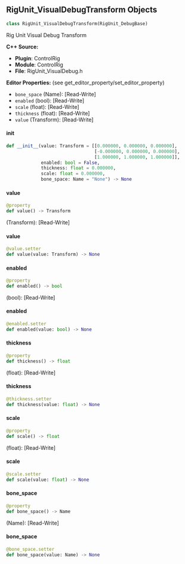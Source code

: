 ## RigUnit_VisualDebugTransform Objects

```python
class RigUnit_VisualDebugTransform(RigUnit_DebugBase)
```

Rig Unit Visual Debug Transform

**C++ Source:**

- **Plugin**: ControlRig
- **Module**: ControlRig
- **File**: RigUnit_VisualDebug.h

**Editor Properties:** (see get_editor_property/set_editor_property)

- ``bone_space`` (Name):  [Read-Write]
- ``enabled`` (bool):  [Read-Write]
- ``scale`` (float):  [Read-Write]
- ``thickness`` (float):  [Read-Write]
- ``value`` (Transform):  [Read-Write]

<a id="unreal.RigUnit_VisualDebugTransform.__init__"></a>

#### __init__

```python
def __init__(value: Transform = [[0.000000, 0.000000, 0.000000],
                                 [-0.000000, 0.000000, 0.000000],
                                 [1.000000, 1.000000, 1.000000]],
             enabled: bool = False,
             thickness: float = 0.000000,
             scale: float = 0.000000,
             bone_space: Name = "None") -> None
```

<a id="unreal.RigUnit_VisualDebugTransform.value"></a>

#### value

```python
@property
def value() -> Transform
```

(Transform):  [Read-Write]

<a id="unreal.RigUnit_VisualDebugTransform.value"></a>

#### value

```python
@value.setter
def value(value: Transform) -> None
```

<a id="unreal.RigUnit_VisualDebugTransform.enabled"></a>

#### enabled

```python
@property
def enabled() -> bool
```

(bool):  [Read-Write]

<a id="unreal.RigUnit_VisualDebugTransform.enabled"></a>

#### enabled

```python
@enabled.setter
def enabled(value: bool) -> None
```

<a id="unreal.RigUnit_VisualDebugTransform.thickness"></a>

#### thickness

```python
@property
def thickness() -> float
```

(float):  [Read-Write]

<a id="unreal.RigUnit_VisualDebugTransform.thickness"></a>

#### thickness

```python
@thickness.setter
def thickness(value: float) -> None
```

<a id="unreal.RigUnit_VisualDebugTransform.scale"></a>

#### scale

```python
@property
def scale() -> float
```

(float):  [Read-Write]

<a id="unreal.RigUnit_VisualDebugTransform.scale"></a>

#### scale

```python
@scale.setter
def scale(value: float) -> None
```

<a id="unreal.RigUnit_VisualDebugTransform.bone_space"></a>

#### bone_space

```python
@property
def bone_space() -> Name
```

(Name):  [Read-Write]

<a id="unreal.RigUnit_VisualDebugTransform.bone_space"></a>

#### bone_space

```python
@bone_space.setter
def bone_space(value: Name) -> None
```

<a id="unreal.RigUnit_VisualDebugTransformItemSpace"></a>